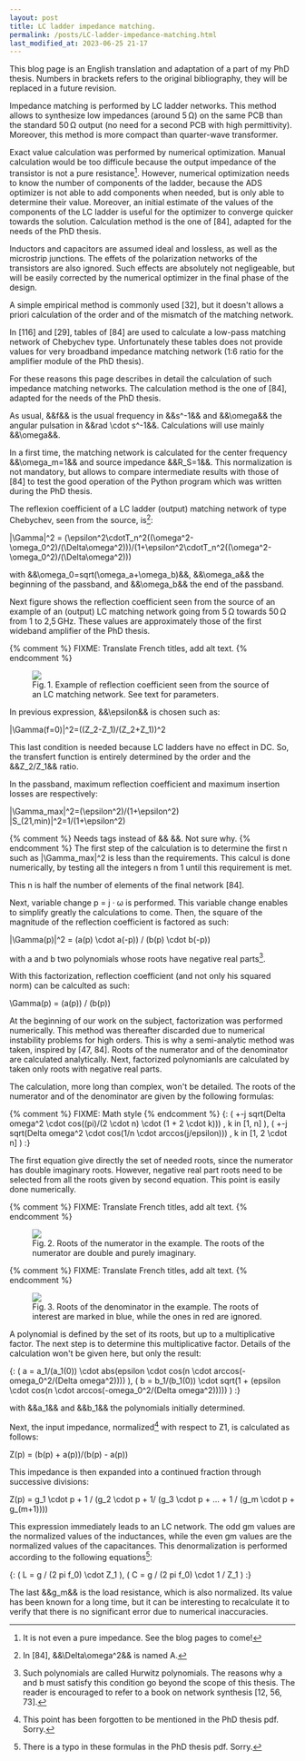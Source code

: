 ```yaml
---
layout: post
title: LC ladder impedance matching.
permalink: /posts/LC-ladder-impedance-matching.html
last_modified_at: 2023-06-25 21-17
---
```


<p class="begin-note">This blog page is an English translation and adaptation of a part of my PhD thesis. Numbers in brackets refers to the original bibliography, they will be replaced in a future revision.</p>

Impedance matching is performed by LC ladder networks. This method allows to synthesize low impedances (around 5&#8239;Ω) on the same PCB than the standard 50&#8239;Ω output (no need for a second PCB with high permittivity). Moreover, this method is more compact than quarter-wave transformer.

Exact value calculation was performed by numerical optimization. Manual calculation would be too difficule because the output impedance of the transistor is not a pure resistance[^1]. However, numerical optimization needs to know the number of components of the ladder, because the ADS optimizer is not able to add components when needed, but is only able to determine their value. Moreover, an initial estimate of the values of the components of the LC ladder is useful for the optimizer to converge quicker towards the solution. Calculation method is the one of [84], adapted for the needs of the PhD thesis.

Inductors and capacitors are assumed ideal and lossless, as well as the microstrip junctions. The effets of the polarization networks of the transistors are also ignored. Such effects are absolutely not negligeable, but will be easily corrected by the numerical optimizer in the final phase of the design.

A simple empirical method is commonly used [32], but it doesn't allows a priori calculation of the order and of the mismatch of the matching network.

In [116] and [29], tables of [84] are used to calculate a low-pass matching network of Chebychev type. Unfortunately these tables does not provide values for very broadband impedance matching network (1:6 ratio for the amplifier module of the PhD thesis).

For these reasons this page describes in detail the calculation of such impedance matching networks. The calculation method is the one of [84], adapted for the needs of the PhD thesis.

As usual,  &&f&& is the usual frequency in &&s^-1&& and &&\omega&& the angular pulsation in &&rad \cdot s^-1&&. Calculations will use mainly &&\omega&&.

In a first time, the matching network is calculated for the center frequency &&\omega_m=1&& and source impedance &&R_S=1&&. This normalization is not mandatory, but allows to compare intermediate results with those of [84] to test the good operation of the Python program which was written during the PhD thesis.

The reflexion coefficient of a LC ladder (output) matching network of type Chebychev, seen from the source, is[^2]:

<asciimath>
|\Gamma|^2 = (\epsilon^2\cdotT_n^2((\omega^2-\omega_0^2)/(\Delta\omega^2)))/(1+\epsilon^2\cdotT_n^2((\omega^2-\omega_0^2)/(\Delta\omega^2)))
</asciimath>

with &&\omega_0=sqrt(\omega_a+\omega_b)&&, &&\omega_a&& the beginning of the passband, and &&\omega_b&& the end of the passband.

Next figure shows the reflection coefficient seen from the source of an example of an (output) LC matching network going from 5&#8239;Ω towards 50&#8239;Ω from 1 to 2,5&#8239;GHz. These values are approximately those of the first wideband amplifier of the PhD thesis.

{% comment %}
FIXME: Translate French titles, add alt text.
{% endcomment %}
<figure>
  <img class="dark-mode-invert" src="{{ '/posts/LC-ladder-impedance-matching/LC-ladder-gamma-2.svg' | relative_url }}">
  <figcaption>Fig.&#8239;1. Example of reflection coefficient seen from the source of an LC matching network. See text for parameters.</figcaption>
</figure>

In previous expression, &&\epsilon&& is chosen such as:

<asciimath>
|\Gamma(f=0)|^2=((Z_2-Z_1)/(Z_2+Z_1))^2
</asciimath>

This last condition is needed because LC ladders have no effect in DC. So, the transfert function is entirely determined by the order and the &&Z_2/Z_1&& ratio.

In the passband, maximum reflection coefficient and maximum insertion losses are respectively:

<asciimath>
|\Gamma_max|^2=(\epsilon^2)/(1+\epsilon^2)
</asciimath>
<asciimath>
|S_(21,min)|^2=1/(1+\epsilon^2)
</asciimath>

{% comment %}
Needs <asciimath></asciimath> tags instead of && &&. Not sure why.
{% endcomment %}
The first step of the calculation is to determine the first n such as <asciimath>|\Gamma_max|^2</asciimath> is less than the requirements. This calcul is done numerically, by testing all the integers n from 1 until this requirement is met.

This n is half the number of elements of the final network [84].

Next, variable change p = j · ω is performed. This variable change enables to simplify greatly the calculations to come. Then, the square of the magnitude of the reflection coefficient is factored as such:

<asciimath>
|\Gamma(p)|^2 = (a(p) \cdot a(-p)) / (b(p) \cdot b(-p))
</asciimath>

with a and b two polynomials whose roots have negative real parts[^3].

With this factorization, reflection coefficient (and not only his squared norm) can be calculted as such:

<asciimath>
\Gamma(p) = (a(p)) / (b(p))
</asciimath>

At the beginning of our work on the subject, factorization was performed numerically. This method was thereafter discarded due to numerical instability problems for high orders. This is why a semi-analytic method was taken, inspired by [47, 84]. Roots of the numerator and of the denominator are calculated analytically. Next, factorized polynomianls are calculated by taken only roots with negative real parts.

The calculation, more long than complex, won't be detailed. The roots of the numerator and of the denominator are given by the following formulas:

{% comment %}
FIXME: Math style
{% endcomment %}
<asciimath>
  {: ( +-j sqrt(Delta omega^2 \cdot cos((pi)/(2 \cdot n) \cdot (1 + 2 \cdot k))) , k in [1, n] ),
     ( +-j sqrt(Delta omega^2 \cdot cos(1/n \cdot arccos(j/epsilon))) ,            k in [1, 2 \cdot n] ) :}
</asciimath>

The first equation give directly the set of needed roots, since the numerator has double imaginary roots. However, negative real part roots need to be selected from all the roots given by second equation. This point is easily done numerically.

{% comment %}
FIXME: Translate French titles, add alt text.
{% endcomment %}
<figure>
  <img class="dark-mode-invert" src="{{ '/posts/LC-ladder-impedance-matching/LC-ladder-num.svg' | relative_url }}">
  <figcaption>Fig.&#8239;2. Roots of the numerator in the example. The roots of the numerator are double and purely imaginary.</figcaption>
</figure>

{% comment %}
FIXME: Translate French titles, add alt text.
{% endcomment %}
<figure>
  <img class="dark-mode-invert" src="{{ '/posts/LC-ladder-impedance-matching/LC-ladder-denum.svg' | relative_url }}">
  <figcaption>Fig.&#8239;3. Roots of the denominator in the example. The roots of interest are marked in blue, while the ones in red are ignored.</figcaption>
</figure>

A polynomial is defined by the set of its roots, but up to a multiplicative factor. The next step is to determine this multiplicative factor. Details of the calculation won't be given here, but only the result:

<asciimath>
{: ( a = a_1/(a_1(0)) \cdot abs(epsilon \cdot cos(n \cdot arccos(-omega_0^2/(Delta omega^2))))        ),
   ( b = b_1/(b_1(0)) \cdot sqrt(1 + (epsilon \cdot cos(n \cdot arccos(-omega_0^2/(Delta omega^2))))) ) :}
</asciimath>

with &&a_1&& and &&b_1&& the polynomials initially determined.

Next, the input impedance, normalized[^4] with respect to Z1, is calculated as follows:

<asciimath>
Z(p) = (b(p) + a(p))/(b(p) - a(p))
</asciimath>

This impedance is then expanded into a continued fraction through successive divisions:

<asciimath>
Z(p) = g_1 \cdot p + 1 / (g_2 \cdot p + 1/ (g_3 \cdot p + ... + 1 / (g_m \cdot p + g_(m+1))))
</asciimath>

This expression immediately leads to an LC network. The odd gm values are the normalized values of the inductances, while the even gm values are the normalized values of the capacitances. This denormalization is performed according to the following equations[^5]:

<asciimath>
{: ( L = g / (2 pi f_0) \cdot Z_1 ),
   ( C = g / (2 pi f_0) \cdot 1 / Z_1 ) :}
</asciimath>

The last &&g_m&& is the load resistance, which is also normalized. Its value has been known for a long time, but it can be interesting to recalculate it to verify that there is no significant error due to numerical inaccuracies.

[^1]: It is not even a pure impedance. See the blog pages to come!

[^2]: In [84], &&\Delta\omega^2&& is named A.

[^3]: Such polynomials are called Hurwitz polynomials. The reasons why a and b must satisfy this condition go beyond the scope of this thesis. The reader is encouraged to refer to a book on network synthesis [12, 56, 73].

[^4]: This point has been forgotten to be mentioned in the PhD thesis pdf. Sorry.

[^5]: There is a typo in these formulas in the PhD thesis pdf. Sorry.
